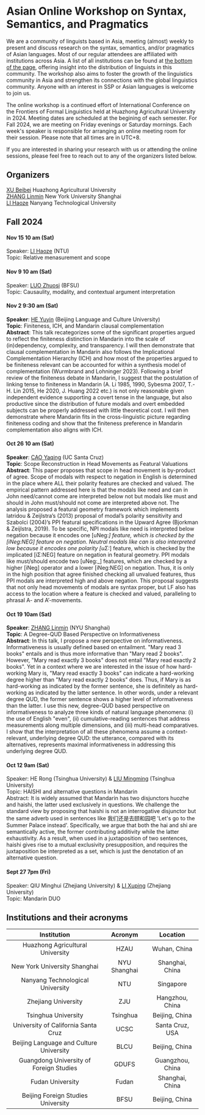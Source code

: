 # Asian Online Workshop on Syntax, Semantics, and Pragmatics

We are a community of linguists based in Asia, meeting (almost) weekly to present and discuss research on the syntax, semantics, and/or pragmatics of Asian languages. Most of our regular attendees are affiliated with institutions across Asia. A list of all institutions can be found at [the bottom of the page](#institutions-and-their-acronyms), offering insight into the distribution of linguists in this community. The workshop also aims to foster the growth of the linguistics community in Asia and strengthen its connections with the global linguistics community. Anyone with an interest in SSP or Asian languages is welcome to join us.  

The online workshop is a continued effort of International Conference on the Frontiers of Formal Linguistics held at Huazhong Agricultural University in 2024. Meeting dates are scheduled at the begining of each semester. For Fall 2024, we are meeting on Friday evenings or Saturday mornings. Each week's speaker is responsible for arranging an online meeting room for their session. Please note that all times are in UTC+8.  

If you are interested in sharing your research with us or attending the online sessions, please feel free to reach out to any of the organizers listed below. 

## Organizers 
[XU Beibei](http://www.billyxu83.com/) Huazhong Agricultural University <br>
[ZHANG Linmin](https://sites.google.com/site/zhanglinmin/) New York University Shanghai <br>
[LI Haoze](https://haozeli-ling.github.io/haozeli/) Nanyang Technological University  


## Fall 2024

#### Nov 15 10 am (Sat)
Speaker: [LI Haoze](https://haozeli-ling.github.io/haozeli/) (NTU) <br>
Topic: Relative menasurement and scope <br>

#### Nov 9 10 am (Sat)
Speaker: [LUO Zhuosi](https://sites.google.com/georgetown.edu/zhuosi-luo/) (BFSU) <br>
Topic: Causaulity, modality, and contextual argument interpretation <br>

#### Nov 2 9:30 am (Sat)
**Speaker**: [HE Yuyin](https://yuyinhe.wordpress.com/) (Beijing Language and Culture University) <br>
**Topic**: Finiteness, ICH, and Mandarin clausal complementation <br>
**Abstract**: This talk recategorizes some of the significant properties argued to reflect the finiteness distinction in Mandarin into the scale of (in)dependency, complexity, and transparency. I will then demonstrate that clausal complementation in Mandarin also follows the Implicational Complementation Hierarchy (ICH) and how most of the properties argued to be finiteness relevant can be accounted for within a synthesis model of complementation (Wurmbrand and Lohninger 2023). Following a brief review of the finiteness debate in Mandarin, I suggest that the postulation of linking tense to finiteness in Mandarin (A. Li 1985, 1990, Sybesma 2007, T.-H. Lin 2015, He 2020, J. Huang 2022 etc.) is not only reasonable given independent evidence supporting a covert tense in the language, but also productive since the distribution of future modals and overt embedded subjects can be properly addressed with little theoretical cost. I will then demonstrate where Mandarin fits in the cross-linguistic picture regarding finiteness coding and show that the finiteness preference in Mandarin complementation also aligns with ICH. 

#### Oct 26 10 am (Sat)
**Speaker**: [CAO Yaqing](https://ycao.sites.ucsc.edu/) (UC Santa Cruz) <br>
**Topic**: Scope Reconstruction in Head Movements as Featural Valuations <br>
**Abstract**: This paper proposes that scope in head movement is by-product of agree. Scope of modals with respect to negation in English is determined in the place where ALL their polarity features are checked and valued. The empirical pattern addressed here is that the modals like need and can in John need/cannot come are interpreted below not but modals like must and should in John must/should not come are interpreted above not. The analysis proposed a featural geometry framework which implements Iatridou & Zeijlstra’s (2013) proposal of modal’s polarity sensitivity and Szabolci (2004)’s PPI featural specifications in the Upward Agree (Bjorkman & Zeijlstra, 2019). To be specific, NPI modals like need is interpreted below negation because it encodes one [uNeg:_] feature, which is checked by the [iNeg:NEG] feature on negation.  Neutral modals like can is also interpreted low because it encodes one polarity [uΣ:_] feature, which is checked by the implicated [iΣ:NEG] feature on negation in featural geometry. PPI modals like must/should encode two [uNeg:_] features, which are checked by a higher [iNeg] operator and a lower [iNeg:NEG] on negation. Thus, it is only in the high position that agree finished checking all unvalued features, thus PPI modals are interpreted high and above negation. This proposal suggests that not only head movements of modals are syntax proper, but LF also has access to the location where a feature is checked and valued, paralleling to phrasal A- and A’-movements.


#### Oct 19 10am (Sat)
**Speaker**: [ZHANG Linmin](https://sites.google.com/site/zhanglinmin/) (NYU Shanghai) <br>
**Topic**: A Degree-QUD Based Perspective on Informativeness <br>
**Abstract**: In this talk, I propose a new perspective on informativeness. Informativeness is usually defined based on entailment. "Mary read 3 books" entails and is thus more informative than "Mary read 2 books". However, "Mary read exactly 3 books" does not entail "Mary read exactly 2 books". Yet in a context where we are interested in the issue of how hard-working Mary is, "Mary read exactly 3 books" can indicate a hard-working degree higher than "Mary read exactly 2 books" does. Thus, if Mary is as hard-working as indicated by the former sentence, she is definitely as hard-working as indicated by the latter sentence. In other words, under a relevant degree QUD, the former sentence shows a higher level of informativeness than the latter. I use this new, degree-QUD based perspective on informativeness to analyze three kinds of natural language phenomena: (i) the use of English "even", (ii) cumulative-reading sentences that address measurements along multiple dimensions, and (iii) multi-head comparatives. I show that the interpretation of all these phenomena assume a context-relevant, underlying degree QUD: the utterance, compared with its alternatives, represents maximal informativeness in addressing this underlying degree QUD.

#### Oct 12 9am (Sat) 
Speaker: HE Rong (Tsinghua University) & [LIU Mingming](https://markliu02.github.io/) (Tsinghua University) <br>
Topic: HAISHI and alternative questions in Mandarin <br>
Abstract: It is widely assumed that Mandarin has two disjunctors huozhe and haishi, the latter used exclusively in questions. We challenge the standard view by proposing that haishi is not an interrogative disjunctor but the same adverb used in sentences like 我们还是去颐和园吧 'Let's go to the Summer Palace instead'. Specifically, we argue that both the hai and shi are semantically active, the former contributing additivity while the latter exhaustivity. As a result, when used in a juxtaposition of two sentences, haishi gives rise to a mutual exclusivity presupposition, and requires the juxtaposition be interpreted as a set, which is just the denotation of an alternative question.

#### Sept 27 7pm (Fri) 
Speaker: QIU Minghui (Zhejiang University) & [LI Xuping](https://person.zju.edu.cn/xp#0) (Zhejiang University) <br>
Topic: Mandarin DUO

## Institutions and their acronyms 

| Institution      | Acronym | Location     |
| :---:        |    :----:   |    :---:      |
|   Huazhong Agricultural University    | HZAU       | Wuhan, China   |
|  New York University Shanghai   | NYU Shanghai        | Shanghai, China      |
| Nanyang Technological University | NTU | Singapore |
| Zhejiang University | ZJU | Hangzhou, China |
| Tsinghua University | Tsinghua | Beijing, China |
| University of California Santa Cruz | UCSC | Santa Cruz, USA |
| Beijing Language and Culture University | BLCU | Beijing, China | 
| Guangdong University of Foreign Studies | GDUFS | Guangzhou, China | 
| Fudan University | Fudan | Shanghai, China |
| Beijing Foreign Studies University | BFSU | Beijing, China | 
